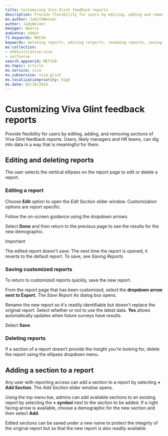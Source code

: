 ```yaml
---
title: Customizing Viva Glint feedback reports
description: Provide flexibility for users by editing, adding and removing sections of Viva Glint feedback reports. 
ms.author: JudithWeiner
author: JudyWeiner
manager: mbarry
audience: admin
f1.keywords: NOCSH
keywords: deleting reports, editing rerports, renaming reports, saving new reports, adding report sections
ms.collection:  
- m365initiative-viva
- selfserve 
search.appverid: MET150 
ms.topic: article
ms.service: viva
ms.subservice: viva-glint
ms.localizationpriority: high
ms.date: 03/18/2024
---
```


# Customizing Viva Glint feedback reports

Provide flexibility for users by editing, adding, and removing sections of Viva Glint feedback reports. Users, likely managers and HR teams, can dig into data in a way that is meaningful for them.

## Editing and deleting reports

The user selects the vertical ellipses on the report page to edit or delete a report.

### Editing a report

Choose **Edit** option to open the *Edit Section* slider window. Customization options are report specific. 

Follow the on-screen guidance using the dropdown arrows. 

Select **Done** and then return to the previous page to see the results for the new demographic. 

>[!IMPORTANT]
>The edited report doesn't save. The next time the report is opened, it reverts to the default report. To save, see *Saving Reports*

### Saving customized reports

To return to customized reports quickly, save the new report.

From the report page that has been customized, select the **dropdown arrow next to Export.** The *Save Report As* dialog box opens. 

Rename the new report so it's readily identifiable but doesn't replace the original report. Select whether or not to use the latest data. **Yes** allows automatically updates when future surveys have results. 

Select **Save**.

### Deleting reports

If a section of a report doesn’t provide the insight you're looking for, delete the report using the ellipses dropdown menu.

## Adding a section to a report

Any user with reporting access can add a section to a report by selecting **+ Add Section**. The *Add Section* slider window opens.

Using the top menu bar, admins can add available sections to an existing report by selecting the **+ symbol** next to the section to be added. If a right facing arrow is available, choose a demographic for the new section and then select **Add.**









Edited sections can be saved under a new name to protect the integrity of the original report but so that the new report is also readily available.

